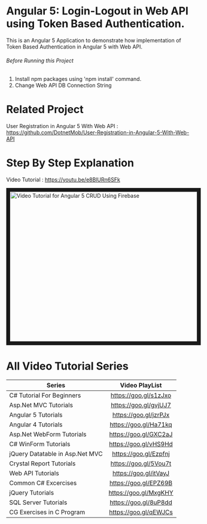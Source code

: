 # Angular 5: Login-Logout in Web API using Token Based Authentication.
This is an Angular 5 Application to demonstrate how implementation of Token Based Authentication in Angular 5 with Web API.

###### Before Running this Project
 1. Install npm packages using 'npm install' command.
 2. Change Web API DB Connection String
 
 # Related Project
 User Registration in Angular 5 With Web API : https://github.com/DotnetMob/User-Registration-in-Angular-5-With-Web-API
 
 
 
 # Step By Step Explanation
 
 Video Tutorial : https://youtu.be/e8BlURn6SFk
 
<a href="http://www.youtube.com/watch?feature=player_embedded&v=e8BlURn6SFk
" target="_blank"><img src="http://img.youtube.com/vi/e8BlURn6SFk/0.jpg" 
alt="Video Tutorial for Angular 5 CRUD Using Firebase" width="500" height="400" border="10" /></a>


# All Video Tutorial Series
| Series        | Video PlayList          |
| ------------- |:-------------:|
| C# Tutorial For Beginners      | https://goo.gl/s1zJxo |
| Asp.Net MVC Tutorials      | https://goo.gl/gvjUJ7      |
| Angular 5 Tutorials | https://goo.gl/jzrPJx      |
| Angular 4 Tutorials | https://goo.gl/Ha71kq      |
| Asp.Net WebForm Tutorials | https://goo.gl/GXC2aJ      |
| C# WinForm Tutorials | https://goo.gl/vHS9Hd      |
| jQuery Datatable in Asp.Net MVC | https://goo.gl/Ezpfnj      |
| Crystal Report Tutorials | https://goo.gl/5Vou7t      |
| Web API Tutorials | https://goo.gl/itVayJ     |
| Common C# Excercises | https://goo.gl/EPZ69B     |
| jQuery Tutorials | https://goo.gl/MxgKHY     |
| SQL Server Tutorials | https://goo.gl/8uP8dd      |
| CG Exercises in C Program | https://goo.gl/qEWJCs      |



